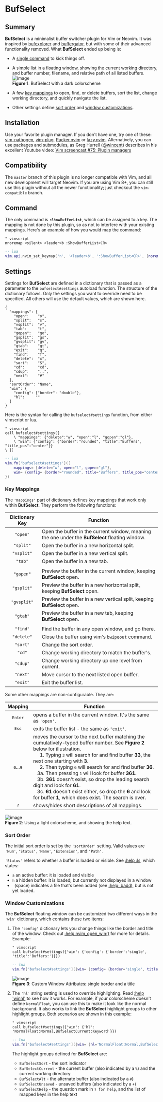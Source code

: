 # BufSelect

## Summary

**BufSelect** is a minimalist buffer switcher plugin for Vim or Neovim. It was inspired by [bufexplorer](https://github.com/jlanzarotta/bufexplorer) and [buffergator](https://github.com/jeetsukumaran/vim-buffergator), but with some of their advanced functionality removed. What **BufSelect** ended up being is:

* A [single command](#command) to kick things off.
* A simple list in a floating window, showing the current working directory, and buffer number, filename, and relative path of all listed buffers.
    ![image](media/darkScreenshot.png)
    <br>**Figure 1**: BufSelect with a dark colorscheme

* A few [key mappings](#key-mappings) to open, find, or delete buffers, sort the list, change working directory, and quickly navigate the list.
* Other settings define [sort order](#sort-order) and [window customizations](#window-customizations).

## Installation

Use your favorite plugin manager. If you don't have one, try one of these: [vim-pathogen](https://github.com/tpope/vim-pathogen), [vim-plug](https://github.com/junegunn/vim-plug), [Packer.nvim](https://github.com/wbthomason/packer.nvim) or [lazy.nvim](https://github.com/folke/lazy.nvim). Alternatively, you can use packages and submodules, as Greg Hurrell ([@wincent](https://github.com/wincent)) describes in his excellent Youtube video: [Vim screencast #75: Plugin managers](https://www.youtube.com/watch?v=X2_R3uxDN6g)

## Compatibility

The `master` branch of this plugin is no longer compatible with Vim, and all new development will target Neovim. If you are using Vim 8+, you can still use this plugin without all the newer functionality; just checkout the `vim-compatible` branch.

## Command

The only command is **`:ShowBufferList`**, which can be assigned to a key. The mapping is not done by this plugin, so as not to interfere with your existing mappings. Here's an example of how you would map the command:
```vim
" vimscript
nnoremap <silent> <leader>b :ShowBufferList<CR>
```
```lua
-- lua
vim.api.nvim_set_keymap('n', '<leader>b', ':ShowBufferList<CR>', {noremap=true, slient=true})
```

## Settings

Settings for **BufSelect** are defined in a dictionary that is passed as a parameter to the `bufselect#settings` autoload function. The structure of the dictionary follows. Only the settings you want to override need to be specified. All others will use the default values, which are shown here.

```vim
{
  "mappings": {
    "open":    "o",
    "split":   "s",
    "vsplit":  "v",
    "tab":     "t",
    "gopen":   "go",
    "gsplit":  "gs",
    "gvsplit": "gv",
    "gtab":    "gt",
    "exit":    "q",
    "find":    "f",
    "delete":  "x",
    "sort":    "S",
    "cd":      "cd",
    "cdup":    "..",
    "next":    "#"
  },
  "sortOrder": "Name",
  "win": {
    "config": {"border": "double"},
    "hl":     ""
  }
}
```
Here is the syntax for calling the `bufselect#settings` function, from either vimscript or lua.
```vim
" vimscript
call bufselect#settings({
    \ "mappings": {"delete":"w", "open":"l", "gopen":"gl"},
    \ "win": {"config": {"border":"rounded", "title":"Buffers", "title_pos":"center"}}
\ })
```
```lua
-- lua
vim.fn['bufselect#settings']({
    mappings= {delete="w", open="l", gopen="gl"},
    win= {config= {border="rounded", title="Buffers", title_pos="center"}}
})
```

### Key Mappings

The `'mappings'` part of dictionary defines key mappings that work only within **BufSelect**. They perform the following functions:

| Dictionary Key | Function |
| :-: | --- |
| `"open"`    | Open the buffer in the current window, meaning the one under the **BufSelect** floating window. |
| `"split"`   | Open the buffer in a new horizontal split. |
| `"vsplit"`  | Open the buffer in a new vertical split. |
| `"tab"`     | Open the buffer in a new tab. |
| | |
| `"gopen"`   | Preview the buffer in the current window, keeping **BufSelect** open. |
| `"gsplit"`  | Preview the buffer in a new horizontal split, keeping **BufSelect** open. |
| `"gvsplit"` | Preview the buffer in a new vertical split, keeping **BufSelect** open. |
| `"gtab"`    | Preview the buffer in a new tab, keeping **BufSelect** open. |
| | |
| `"find"`    | Find the buffer in any open window, and go there. |
| `"delete"`  | Close the buffer using vim's `bwipeout` command. |
| `"sort"`    | Change the sort order. |
| `"cd"`      | Change working directory to match the buffer's. |
| `"cdup"`    | Change working directory up one level from current. |
| `"next"`    | Move cursor to the next listed open buffer. |
| `"exit"`    | Exit the buffer list. |

Some other mappings are non-configurable. They are:

| Mapping | Function |
| :-: | --- |
| <kbd>Enter</kbd> | opens a buffer in the current window. It's the same as `'open'`. |
| <kbd>Esc</kbd> | exits the buffer list - the same as `'exit'`. |
| <kbd>0</kbd>...<kbd>9</kbd> | moves the cursor to the next buffer matching the cumulatively-typed buffer number. See **Figure 2** below for illustration.<br>&nbsp;&nbsp;&nbsp;&nbsp;&nbsp;1. Typing <kbd>3</kbd> will search for and find buffer **33**, the next one starting with **3**.<br>&nbsp;&nbsp;&nbsp;&nbsp;&nbsp;2. Then typing <kbd>6</kbd> will search for and find buffer **36**.<br>&nbsp;&nbsp;&nbsp;3a. Then pressing <kbd>1</kbd> will look for buffer **361**.<br>&nbsp;&nbsp;&nbsp;3b. **361** doesn't exist, so drop the leading search digit and look for **61**.<br>&nbsp;&nbsp;&nbsp;3c. **61** doesn't exist either, so drop the **6** and look for buffer **1**, which does exist. The search is over. |
| <kbd>?</kbd> | shows/hides short descriptions of all mappings. |

![image](media/lightScreenshot.png)
<br>**Figure 2**: Using a light colorscheme, and showing the help text.

### Sort Order
The initial sort order is set by the `'sortOrder'` setting. Valid values are `'Num'`, `'Status'`, `'Name'`, `'Extension'`, and `'Path'`.

`'Status'` refers to whether a buffer is loaded or visible. See [:help :ls](https://neovim.io/doc/user/windows.html#%3Als), which states:

* `a` an active buffer: it is loaded and visible
* `h` a hidden buffer: it is loaded, but currently not displayed in a window
* ` `(space) indicates a file that's been added (see [:help :badd](https://neovim.io/doc/user/windows.html#%3Abadd)), but is not yet loaded.

### Window Customizations

The **BufSelect** floating window can be customized two different ways in the `'win'` dictionary, which contains these two items:

1. The `'config'` dictionary lets you change things like the border and title of the window. Check out [:help nvim_open_win()](https://neovim.io/doc/user/api.html#nvim_open_win()) for more for details. Example:

    ```vim
    " vimscript
    call bufselect#settings({'win': {'config': {'border':'single', 'title':'Buffers:'}}})
    ```
    ```lua
    -- lua
    vim.fn['bufselect#settings']({win= {config= {border='single', title='Buffers:'}}})
    ```

    ![image](media/floatwinconfig.png)
    <br>**Figure 3**: Custom Window Attributes: single border and a title

1. The `'hl'` string setting is used to override highlighting. Read [:help 'winhl'](https://neovim.io/doc/user/options.html#'winhl') to see how it works. For example, if your colorscheme doesn't define `NormalFloat`, you can use this to make it look like the normal background. It also works to link the **BufSelect** highlight groups to other highlight groups. Both scenarios are shown in this example:

    ```vim
    " vimscript
    call bufselect#settings({'win': {'hl': 'NormalFloat:Normal,BufSelectCurrent:Keyword'}})
    ```
    ```lua
    -- lua
    vim.fn['bufselect#settings']({win= {hl='NormalFloat:Normal,BufSelectCurrent:Keyword'}})
    ```

    The highlight groups defined for **BufSelect** are:

    * `BufSelectSort` - the sort indicator
    * `BufSelectCurrent` - the current buffer (also indicated by a `%`) and the current working directory
    * `BufSelectAlt` - the alternate buffer (also indicated by a `#`)
    * `BufSelectUnsaved` - unsaved buffers (also indicated by a `+`)
    * `BufSelectHelp` - the question mark in `? for help`, and the list of mapped keys in the help text
